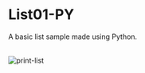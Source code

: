 # List01-PY
A basic list sample made using Python.<br><br>

![print-list](https://github.com/Pixelikas/List-PY/assets/67108278/fb5840d0-bc86-4f5e-a48f-32317e997cc6)

